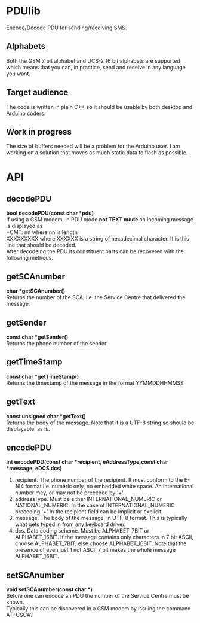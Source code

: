 # PDUlib
Encode/Decode PDU for sending/receiving SMS.
## Alphabets
Both the GSM 7 bit alphabet and UCS-2 16 bit alphabets are supported which means that you can, in practice, send and receive in any language you want.
## Target audience
The code is written in plain C++ so it should be usable by both desktop and Arduino coders.
## Work in progress
The size of buffers needed will be a problem for the Arduino user. I am working on a solution that moves as much static data to flash as possible.
# API
## decodePDU
**bool decodePDU(const char *pdu)**<br>
If using a GSM modem, in PDU mode <b>not TEXT mode</b> an incoming message is displayed as<br>
+CMT: nn    where nn is length<br>
XXXXXXXXX   where XXXXXX is a string of hexadecimal character. It is this line that should be decoded.<br>
After decodeing the PDU its constituent parts can be recovered with the following methods.
## getSCAnumber
**char *getSCAnumber()**<br>
Returns the number of the SCA, i.e. the Service Centre that delivered the message.<br>
## getSender
**const char *getSender()**<br>
Returns the phone number of the sender
## getTimeStamp
**const char *getTimeStamp()**<br>
Returns the timestamp of the message in the format YYMMDDHHMMSS<br>
## getText
**const unsigned char *getText()**<br>
Returns the body of the message. Note that it is a UTF-8 string so should be displayable, as is.<br>
## encodePDU
**int encodePDU(const char *recipient, eAddressType,const char *message, eDCS dcs)**<br>
1. recipient. The phone number of the recipient. It must conform to the E-164 format i.e. numeric only, no embedded white space. An international number mey, or may not be preceded by '+'.
2. addressType. Must be either INTERNATIONAL_NUMERIC or NATIONAL_NUMERIC. In the case of INTERNATIONAL_NUMERIC preceding '+' in the recipient field can be implicit or explicit.
3. message. The body of the message, in UTF-8 format. This is typically what gets typed in from any keyboard driver.
4. dcs. Data coding scheme. Must be ALPHABET_7BIT or ALPHABET_16BIT. If the message contains only characters in 7 bit ASCII, choose ALPHABET_7BIT, else choose ALPHABET_16BIT. Note that the presence of even just 1 not ASCII 7 bit makes the whole message ALPHABET_16BIT.
## setSCAnumber
**void setSCAnumber(const char *)**<br>
Before one can encode an PDU the number of the Service Centre must be known.  
Typically this can be discovered in a GSM modem by issuing the command  
AT+CSCA?
